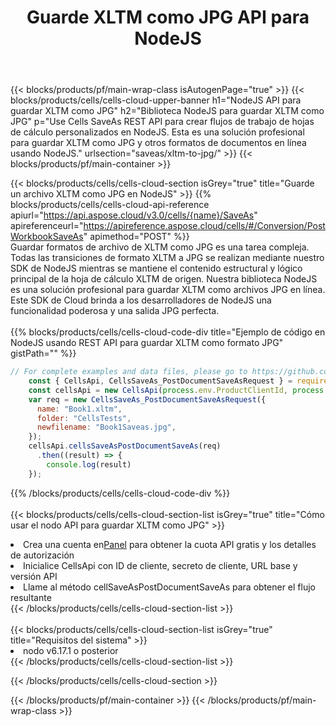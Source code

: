 ﻿---
title:  Guarde XLTM como JPG API para NodeJS
description:  API y SDK en la nube para Microsoft Excel y OpenOffice Calc. Convierta la hoja de cálculo a otro archivo de formato.
url: /es/nodejs/saveas/xltm-to-jpg/
---
{{< blocks/products/pf/main-wrap-class isAutogenPage="true" >}}
{{< blocks/products/cells/cells-cloud-upper-banner h1="NodeJS API para guardar XLTM como JPG" h2="Biblioteca NodeJS para guardar XLTM como JPG" p="Use Cells SaveAs REST API para crear flujos de trabajo de hojas de cálculo personalizados en NodeJS. Esta es una solución profesional para guardar XLTM como JPG y otros formatos de documentos en línea usando NodeJS." urlsection="saveas/xltm-to-jpg/" >}}
{{< blocks/products/pf/main-container >}}

{{< blocks/products/cells/cells-cloud-section isGrey="true" title="Guarde un archivo XLTM como JPG en NodeJS" >}}
{{% blocks/products/cells/cells-cloud-api-reference apiurl="https://api.aspose.cloud/v3.0/cells/{name}/SaveAs" apireferenceurl="https://apireference.aspose.cloud/cells/#/Conversion/PostWorkbookSaveAs" apimethod="POST" %}}
<br/>
Guardar formatos de archivo de XLTM como JPG es una tarea compleja. Todas las transiciones de formato XLTM a JPG se realizan mediante nuestro SDK de NodeJS mientras se mantiene el contenido estructural y lógico principal de la hoja de cálculo XLTM de origen. Nuestra biblioteca NodeJS es una solución profesional para guardar XLTM como archivos JPG en línea. Este SDK de Cloud brinda a los desarrolladores de NodeJS una funcionalidad poderosa y una salida JPG perfecta.
<br/>
<br/>
{{% blocks/products/cells/cells-cloud-code-div title="Ejemplo de código en NodeJS usando REST API para guardar XLTM como formato JPG" gistPath="" %}}
  
```js
// For complete examples and data files, please go to https://github.com/aspose-cells-cloud/aspose-cells-cloud-node/
    const { CellsApi, CellsSaveAs_PostDocumentSaveAsRequest } = require("asposecellscloud");
    const cellsApi = new CellsApi(process.env.ProductClientId, process.env.ProductClientSecret);
    var req = new CellsSaveAs_PostDocumentSaveAsRequest({
      name: "Book1.xltm",
      folder: "CellsTests",
      newfilename: "Book1Saveas.jpg",
    });
    cellsApi.cellsSaveAsPostDocumentSaveAs(req)
      .then((result) => {
        console.log(result)
    });
```
  
{{% /blocks/products/cells/cells-cloud-code-div %}}
<br/>
<br/>
{{< blocks/products/cells/cells-cloud-section-list isGrey="true" title="Cómo usar el nodo API para guardar XLTM como JPG" >}}
<li> Crea una cuenta en<a href="https://dashboard.aspose.cloud/">Panel</a> para obtener la cuota API gratis y los detalles de autorización</li>
<li>Inicialice CellsApi con ID de cliente, secreto de cliente, URL base y versión API</li>
<li>Llame al método cellSaveAsPostDocumentSaveAs para obtener el flujo resultante</li>
{{< /blocks/products/cells/cells-cloud-section-list >}}
<br/>
<br/>
{{< blocks/products/cells/cells-cloud-section-list isGrey="true" title="Requisitos del sistema" >}}
<li>nodo v6.17.1 o posterior</li>
{{< /blocks/products/cells/cells-cloud-section-list >}}

{{< /blocks/products/cells/cells-cloud-section >}}

{{< /blocks/products/pf/main-container >}}
{{< /blocks/products/pf/main-wrap-class >}}
